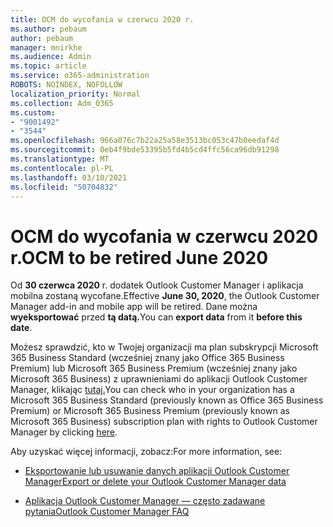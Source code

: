 ```yaml
---
title: OCM do wycofania w czerwcu 2020 r.
ms.author: pebaum
author: pebaum
manager: mnirkhe
ms.audience: Admin
ms.topic: article
ms.service: o365-administration
ROBOTS: NOINDEX, NOFOLLOW
localization_priority: Normal
ms.collection: Adm_O365
ms.custom:
- "9001492"
- "3544"
ms.openlocfilehash: 966a076c7b22a25a58e3513bc053c47b0eedaf4d
ms.sourcegitcommit: 0eb4f9bde53395b5fd4b5cd4ffc56ca96db91298
ms.translationtype: MT
ms.contentlocale: pl-PL
ms.lasthandoff: 03/10/2021
ms.locfileid: "50704832"
---
```

# <a name="ocm-to-be-retired-june-2020"></a><span data-ttu-id="1c0f6-102">OCM do wycofania w czerwcu 2020 r.</span><span class="sxs-lookup"><span data-stu-id="1c0f6-102">OCM to be retired June 2020</span></span>


<span data-ttu-id="1c0f6-103">Od **30 czerwca 2020** r. dodatek Outlook Customer Manager i aplikacja mobilna zostaną wycofane.</span><span class="sxs-lookup"><span data-stu-id="1c0f6-103">Effective **June 30, 2020**, the Outlook Customer Manager add-in and mobile app will be retired.</span></span> <span data-ttu-id="1c0f6-104">Dane można **wyeksportować** przed **tą datą.**</span><span class="sxs-lookup"><span data-stu-id="1c0f6-104">You can  **export data**  from it  **before this date**.</span></span>  

<span data-ttu-id="1c0f6-105">Możesz sprawdzić, kto w Twojej organizacji ma plan subskrypcji Microsoft 365 Business Standard (wcześniej znany jako Office 365 Business Premium) lub Microsoft 365 Business Premium (wcześniej znany jako Microsoft 365 Business) z uprawnieniami do aplikacji Outlook Customer Manager, klikając [tutaj.](https://admin.microsoft.com/AdminPortal/Home?ref=/users)</span><span class="sxs-lookup"><span data-stu-id="1c0f6-105">You can check who in your organization has a Microsoft 365 Business Standard (previously known as Office 365 Business Premium) or Microsoft 365 Business Premium (previously known as Microsoft 365 Business) subscription plan with rights to Outlook Customer Manager by clicking [here](https://admin.microsoft.com/AdminPortal/Home?ref=/users).</span></span>

<span data-ttu-id="1c0f6-106">Aby uzyskać więcej informacji, zobacz:</span><span class="sxs-lookup"><span data-stu-id="1c0f6-106">For more information, see:</span></span>

- [<span data-ttu-id="1c0f6-107">Eksportowanie lub usuwanie danych aplikacji Outlook Customer Manager</span><span class="sxs-lookup"><span data-stu-id="1c0f6-107">Export or delete your Outlook Customer Manager data</span></span>](https://support.office.com/article/1a421cb4-e8de-4b44-bfb8-710b92820439)

- [<span data-ttu-id="1c0f6-108">Aplikacja Outlook Customer Manager — często zadawane pytania</span><span class="sxs-lookup"><span data-stu-id="1c0f6-108">Outlook Customer Manager FAQ</span></span>](https://techcommunity.microsoft.com/t5/outlook-customer-manager/faq-frequently-asked-questions-about-outlook-customer-manager/m-p/29680)
